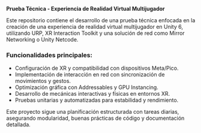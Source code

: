 **Prueba Técnica - Experiencia de Realidad Virtual Multijugador**  

Este repositorio contiene el desarrollo de una prueba técnica enfocada en la creación de una experiencia de realidad virtual multijugador en Unity 6, utilizando URP, XR Interaction Toolkit y una solución de red como Mirror Networking o Unity Netcode.  

### Funcionalidades principales:  
- Configuración de XR y compatibilidad con dispositivos Meta/Pico.  
- Implementación de interacción en red con sincronización de movimientos y gestos.  
- Optimización gráfica con Addressables y GPU Instancing.  
- Desarrollo de mecánicas interactivas y físicas en entornos XR.  
- Pruebas unitarias y automatizadas para estabilidad y rendimiento.  

Este proyecto sigue una planificación estructurada con tareas diarias, asegurando modularidad, buenas prácticas de código y documentación detallada.